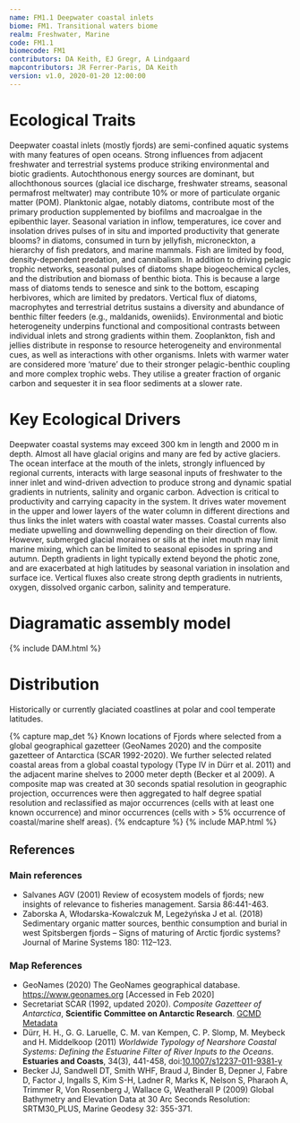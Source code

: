 ```yaml
---
name: FM1.1 Deepwater coastal inlets
biome: FM1. Transitional waters biome
realm: Freshwater, Marine
code: FM1.1
biomecode: FM1
contributors: DA Keith, EJ Gregr, A Lindgaard
mapcontributors: JR Ferrer-Paris, DA Keith
version: v1.0, 2020-01-20 12:00:00
---
```

# Ecological Traits
 

Deepwater coastal inlets (mostly fjords) are semi-confined aquatic systems with many features of open oceans. Strong influences from adjacent freshwater and terrestrial systems produce striking environmental and biotic gradients. Autochthonous energy sources are dominant, but allochthonous sources (glacial ice discharge, freshwater streams, seasonal permafrost meltwater) may contribute 10% or more of particulate organic matter (POM). Planktonic algae, notably diatoms, contribute most of the primary production supplemented by biofilms and macroalgae in the epibenthic layer. Seasonal variation in inflow, temperatures, ice cover and insolation drives pulses of in situ and imported productivity that generate blooms? in diatoms, consumed in turn by jellyfish, microneckton, a hierarchy of fish predators, and marine mammals. Fish are limited by food, density-dependent predation, and cannibalism. In addition to driving pelagic trophic networks, seasonal pulses of diatoms shape biogeochemical cycles, and the distribution and biomass of benthic biota. This is because a large mass of diatoms tends to senesce and sink to the bottom, escaping herbivores, which are limited by predators. Vertical flux of diatoms, macrophytes and terrestrial detritus sustains a diversity and abundance of benthic filter feeders (e.g., maldanids, oweniids). Environmental and biotic heterogeneity underpins functional and compositional contrasts between individual inlets and strong gradients within them. Zooplankton, fish and jellies distribute in response to resource heterogeneity and environmental cues, as well as interactions with other organisms. Inlets with warmer water are considered more ‘mature’ due to their stronger pelagic-benthic coupling and more complex trophic webs. They utilise a greater fraction of organic carbon and sequester it in sea floor sediments at a slower rate.

 
# Key Ecological Drivers
 

Deepwater coastal systems may exceed 300 km in length and 2000 m in depth. Almost all have glacial origins and many are fed by active glaciers. The ocean interface at the mouth of the inlets, strongly influenced by regional currents, interacts with large seasonal inputs of freshwater to the inner inlet and wind-driven advection to produce strong and dynamic spatial gradients in nutrients, salinity and organic carbon. Advection is critical to productivity and carrying capacity in the system. It drives water movement in the upper and lower layers of the water column in different directions and thus links the inlet waters with coastal water masses. Coastal currents also mediate upwelling and downwelling depending on their direction of flow. However, submerged glacial moraines or sills at the inlet mouth may limit marine mixing, which can be limited to seasonal episodes in spring and autumn. Depth gradients in light typically extend beyond the photic zone, and are exacerbated at high latitudes by seasonal variation in insolation and surface ice. Vertical fluxes also create strong depth gradients in nutrients, oxygen, dissolved organic carbon, salinity and temperature.

 
# Diagramatic assembly model
 
{% include DAM.html %}
 
# Distribution
 

Historically or currently glaciated coastlines at polar and cool temperate latitudes.


{% capture map_det %}
Known locations of Fjords where selected from a global geographical gazetteer (GeoNames 2020) and the composite gazetteer of Antarctica (SCAR 1992-2020). We further selected related coastal areas from a global coastal typology (Type IV in Dürr et al. 2011) and the adjacent marine shelves to 2000 meter depth (Becker et al 2009). A composite map was created at 30 seconds spatial resolution in geographic projection, occurrences were then aggregated to half degree spatial resolution and reclassified as major occurrences (cells with at least one known occurrence) and minor occurrences (cells with > 5% occurrence of coastal/marine shelf areas).
{% endcapture %}
{% include MAP.html %}

## References
### Main references
* Salvanes AGV (2001) Review of ecosystem models of fjords; new insights of relevance to fisheries management. Sarsia 86:441-463.
* Zaborska A, Włodarska-Kowalczuk M, Legeżyńska J et al. (2018) Sedimentary organic matter sources, benthic consumption and burial in west Spitsbergen fjords – Signs of maturing of Arctic fjordic systems? Journal of Marine Systems 180: 112–123.
### Map References
* GeoNames (2020) The GeoNames geographical database. https://www.geonames.org [Accessed in Feb 2020]
* Secretariat SCAR (1992, updated 2020). *Composite Gazetteer of Antarctica*, **Scientific Committee on Antarctic Research**. [GCMD Metadata](http://gcmd.nasa.gov/records/SCAR_Gazetteer.html)
* Dürr, H. H., G. G. Laruelle, C. M. van Kempen, C. P. Slomp, M. Meybeck and H. Middelkoop (2011) *Worldwide Typology of Nearshore Coastal Systems: Defining the Estuarine Filter of River Inputs to the Oceans*. **Estuaries and Coasts**, 34(3), 441-458, doi:[10.1007/s12237-011-9381-y](http://dx.doi.org/10.1007/s12237-011-9381-y)
* Becker JJ, Sandwell DT, Smith WHF, Braud J, Binder B, Depner J, Fabre D, Factor J, Ingalls S, Kim S-H, Ladner R, Marks K, Nelson S, Pharaoh A, Trimmer R, Von Rosenberg J, Wallace G, Weatherall P (2009) Global Bathymetry and Elevation Data at 30 Arc Seconds Resolution: SRTM30_PLUS, Marine Geodesy 32: 355-371.
